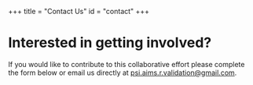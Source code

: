 +++
title = "Contact Us"
id = "contact"
+++

# Interested in getting involved?

If you would like to contribute to this collaborative effort please complete the form below or email us directly at [psi.aims.r.validation@gmail.com](mailto:psi.aims.r.validation@gmail.com).


